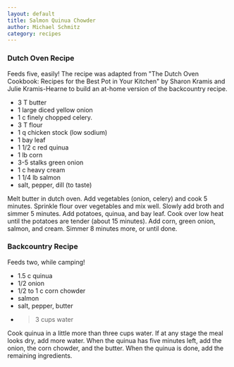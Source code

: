 ```yaml
---
layout: default
title: Salmon Quinua Chowder
author: Michael Schmitz
category: recipes
---
```


### Dutch Oven Recipe

Feeds five, easily!  The recipe was adapted from "The Dutch Oven Cookbook:
Recipes for the Best Pot in Your Kitchen" by Sharon Kramis and Julie
Kramis-Hearne to build an at-home version of the backcountry recipe.

* 3 T butter
* 1 large diced yellow onion
* 1 c finely chopped celery.
* 3 T flour
* 1 q chicken stock (low sodium)
* 1 bay leaf
* 1 1/2 c red quinua
* 1 lb corn
* 3-5 stalks green onion
* 1 c heavy cream
* 1 1/4 lb salmon
* salt, pepper, dill (to taste)

Melt butter in dutch oven.  Add vegetables (onion, celery) and cook 5 minutes.
Sprinkle flour over vegetables and mix well.  Slowly add broth and simmer 5
minutes.  Add potatoes, quinua, and bay leaf.  Cook over low heat until the
potatoes are tender (about 15 minutes).  Add corn, green onion, salmon, and
cream.  Simmer 8 minutes more, or until done.


### Backcountry Recipe

Feeds two, while camping!

* 1.5 c quinua
* 1/2 onion
* 1/2 to 1 c corn chowder
* salmon
* salt, pepper, butter
* > 3 cups water

Cook quinua in a little more than three cups water.  If at any stage the meal
looks dry, add more water.  When the quinua has five minutes left, add the
onion, the corn chowder, and the butter.  When the quinua is done, add the
remaining ingredients.
